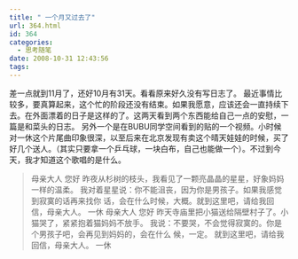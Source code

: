 ```yaml
---
title: " 一个月又过去了"
url: 364.html
id: 364
categories:
  - 思考随笔
date: 2008-10-31 12:43:56
tags:
---
```


差一点就到11月了，还好10月有31天。看看原来好久没有写日志了。 最近事情比较多，要真算起来，这个忙的阶段还没有结束。如果我愿意，应该还会一直持续下去。在外面漂着的日子是这样的了。这两天看到两个东西能给自己一点的安慰，一篇是和菜头的日志。 另外一个是在BUBU同学空间看到的贴的一个视频。小时候对一休这个片尾曲印象很深，以至后来在北京发现有卖这个晴天娃娃的时候，买了好几个送人。（其实只要拿一个乒乓球，一块白布，自己也能做一个）。不过到今天，我才知道这个歌唱的是什么。

> 母亲大人 您好 昨夜从杉树的枝头，我看见了一颗亮晶晶的星星，好象妈妈一样的温柔。 我对着星星说：你不能沮丧，因为你是男孩子。如果我感觉到寂寞的话再来找你 话，会在什么时候，大概。就到这里吧，请给我回信，母亲大人。 一休 母亲大人 您好 昨天寺庙里把小猫送给隔壁村子了。小猫哭了，紧紧抱着猫妈妈不放手。 我说：不要哭，不会觉得寂寞的。你是个男孩子吧，会再见到妈妈的，会在什么 候，一定。 就到这里吧，请给我回信，母亲大人。 一休